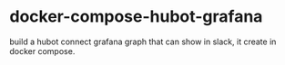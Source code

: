 # docker-compose-hubot-grafana
build a hubot connect grafana graph that can show in slack, it create in docker compose.

